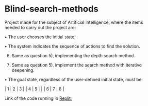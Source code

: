 # Blind-search-methods

Project made for the subject of Artificial Intelligence, where the items needed to carry out the project are:

• The user chooses the initial state;

• The system indicates the sequence of actions to find the solution.

6) Same as question 5), implementing the depth search method.

7) Same as question 5), implement the search method with iterative deepening.

• The goal state, regardless of the user-defined initial state, must be:

| 1 | 2 | 3 |
| 4 | 5 | |
| 6 | 7 | 8 |

Link of the code running in <a href="https://replit.com/@ThomasFrentzel/Blind-search-methods?v=1">Replit.</a>
